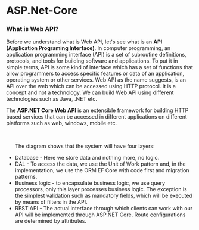 # ASP.Net-Core

<h3><b> What is Web API? </b></h3>
Before we understand what is Web API, let's see what is an <b>API (Application Programing Interface)</b>. In computer programming, an application programming interface (API) is a set of subroutine definitions, protocols, and tools for building software and applications. To put it in simple terms, API is some kind of interface which has a set of functions that allow programmers to access specific features or data of an application, operating system or other services. Web API as the name suggests, is an API over the web which can be accessed using HTTP protocol. It is a concept and not a technology. We can build Web API using different technologies such as Java, .NET etc. 
<p>The <b>ASP.NET Core Web API</b> is an extensible framework for building HTTP based services that can be accessed in different applications on different platforms such as web, windows, mobile etc.</p></br>
<p><ul>The diagram shows that the system will have four layers:<p>

<li>Database - Here we store data and nothing more, no logic.</li>
<li>DAL - To access the data, we use the Unit of Work pattern and, in the implementation, we use the ORM EF Core with code first and migration patterns.</li>
<li>Business logic - to encapsulate business logic, we use query processors, only this layer processes business logic. The exception is the simplest validation such as mandatory fields, which will be executed by means of filters in the API.</li>
<li>REST API - The actual interface through which clients can work with our API will be implemented through ASP.NET Core. Route configurations are determined by attributes.</li></ul>
